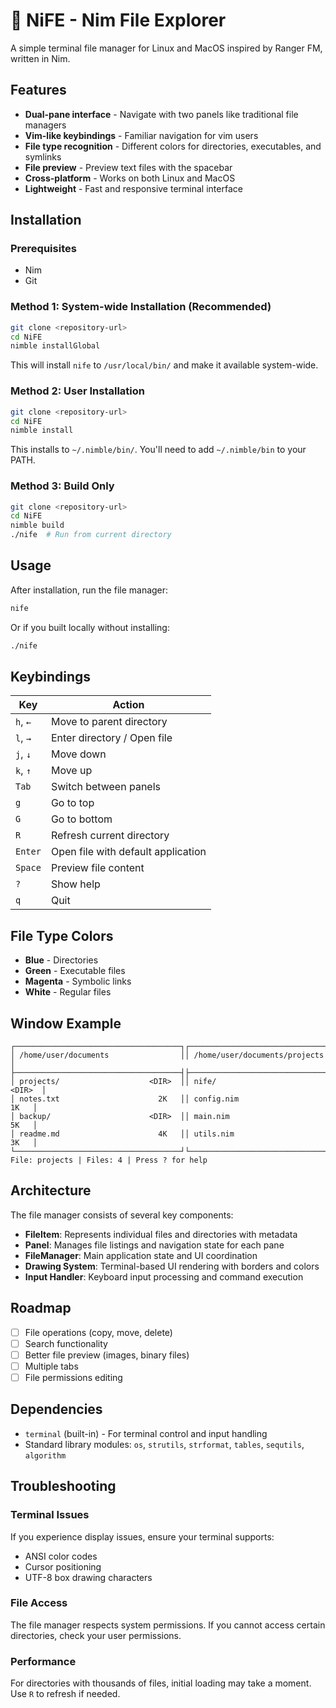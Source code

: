 # 🔪 NiFE - Nim File Explorer

A simple terminal file manager for Linux and MacOS inspired by Ranger FM, written in Nim.

## Features

- **Dual-pane interface** - Navigate with two panels like traditional file managers
- **Vim-like keybindings** - Familiar navigation for vim users
- **File type recognition** - Different colors for directories, executables, and symlinks
- **File preview** - Preview text files with the spacebar
- **Cross-platform** - Works on both Linux and MacOS
- **Lightweight** - Fast and responsive terminal interface

## Installation

### Prerequisites

- Nim
- Git

### Method 1: System-wide Installation (Recommended)

```bash
git clone <repository-url>
cd NiFE
nimble installGlobal
```

This will install `nife` to `/usr/local/bin/` and make it available system-wide.

### Method 2: User Installation

```bash
git clone <repository-url>
cd NiFE
nimble install
```

This installs to `~/.nimble/bin/`. You'll need to add `~/.nimble/bin` to your PATH.

### Method 3: Build Only

```bash
git clone <repository-url>
cd NiFE
nimble build
./nife  # Run from current directory
```

## Usage

After installation, run the file manager:

```bash
nife
```

Or if you built locally without installing:

```bash
./nife
```

## Keybindings

| Key | Action |
|-----|--------|
| `h`, `←` | Move to parent directory |
| `l`, `→` | Enter directory / Open file |
| `j`, `↓` | Move down |
| `k`, `↑` | Move up |
| `Tab` | Switch between panels |
| `g` | Go to top |
| `G` | Go to bottom |
| `R` | Refresh current directory |
| `Enter` | Open file with default application |
| `Space` | Preview file content |
| `?` | Show help |
| `q` | Quit |

## File Type Colors

- **Blue** - Directories
- **Green** - Executable files
- **Magenta** - Symbolic links
- **White** - Regular files

## Window Example

```
┌─────────────────────────────────────┐┌─────────────────────────────────────┐
│ /home/user/documents                ││ /home/user/documents/projects       │
├─────────────────────────────────────┤├─────────────────────────────────────┤
│ projects/                    <DIR>  ││ nife/                        <DIR>  │
│ notes.txt                      2K   ││ config.nim                     1K   │
│ backup/                      <DIR>  ││ main.nim                       5K   │
│ readme.md                      4K   ││ utils.nim                      3K   │
└─────────────────────────────────────┘└─────────────────────────────────────┘
File: projects | Files: 4 | Press ? for help
```

## Architecture

The file manager consists of several key components:

- **FileItem**: Represents individual files and directories with metadata
- **Panel**: Manages file listings and navigation state for each pane
- **FileManager**: Main application state and UI coordination
- **Drawing System**: Terminal-based UI rendering with borders and colors
- **Input Handler**: Keyboard input processing and command execution



## Roadmap

- [ ] File operations (copy, move, delete)
- [ ] Search functionality
- [ ] Better file preview (images, binary files)
- [ ] Multiple tabs
- [ ] File permissions editing

## Dependencies

- `terminal` (built-in) - For terminal control and input handling
- Standard library modules: `os`, `strutils`, `strformat`, `tables`, `sequtils`, `algorithm`

## Troubleshooting

### Terminal Issues

If you experience display issues, ensure your terminal supports:
- ANSI color codes
- Cursor positioning
- UTF-8 box drawing characters

### File Access

The file manager respects system permissions. If you cannot access certain directories, check your user permissions.

### Performance

For directories with thousands of files, initial loading may take a moment. Use `R` to refresh if needed.
